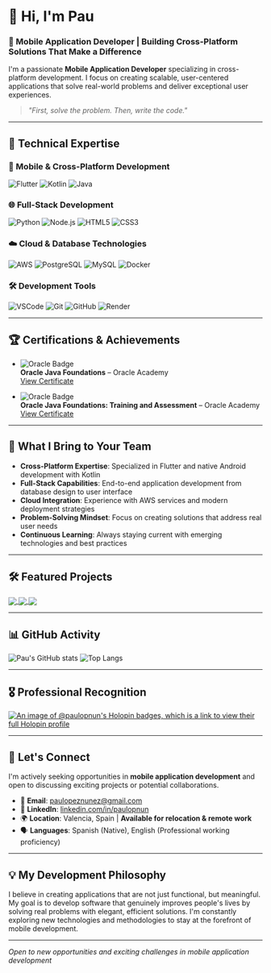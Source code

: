 # 👋 Hi, I'm Pau
### 📱 Mobile Application Developer | Building Cross-Platform Solutions That Make a Difference

I'm a passionate **Mobile Application Developer** specializing in cross-platform development. I focus on creating scalable, user-centered applications that solve real-world problems and deliver exceptional user experiences.

> *"First, solve the problem. Then, write the code."*

---

## 🚀 Technical Expertise

### 📱 Mobile & Cross-Platform Development
![Flutter](https://img.shields.io/badge/Flutter-02569B?style=for-the-badge&logo=flutter&logoColor=white)
![Kotlin](https://img.shields.io/badge/Kotlin-0095D5?style=for-the-badge&logo=kotlin&logoColor=white)
![Java](https://img.shields.io/badge/Java-ED8B00?style=for-the-badge&logo=java&logoColor=white)

### 🌐 Full-Stack Development
![Python](https://img.shields.io/badge/Python-3670A0?style=for-the-badge&logo=python&logoColor=white)
![Node.js](https://img.shields.io/badge/Node.js-339933?style=for-the-badge&logo=nodedotjs&logoColor=white)
![HTML5](https://img.shields.io/badge/HTML5-E34F26?style=for-the-badge&logo=html5&logoColor=white)
![CSS3](https://img.shields.io/badge/CSS3-1572B6?style=for-the-badge&logo=css3&logoColor=white)

### ☁️ Cloud & Database Technologies
![AWS](https://img.shields.io/badge/AWS-232F3E?style=for-the-badge&logo=amazon-aws&logoColor=white)
![PostgreSQL](https://img.shields.io/badge/PostgreSQL-336791?style=for-the-badge&logo=postgresql&logoColor=white)
![MySQL](https://img.shields.io/badge/MySQL-4479A1?style=for-the-badge&logo=mysql&logoColor=white)
![Docker](https://img.shields.io/badge/Docker-2496ED?style=for-the-badge&logo=docker&logoColor=white)

### 🛠️ Development Tools
![VSCode](https://img.shields.io/badge/VS_Code-007ACC?style=for-the-badge&logo=visual-studio-code&logoColor=white)
![Git](https://img.shields.io/badge/Git-F05032?style=for-the-badge&logo=git&logoColor=white)
![GitHub](https://img.shields.io/badge/GitHub-181717?style=for-the-badge&logo=github&logoColor=white)
![Render](https://img.shields.io/badge/Render-46E3B7?style=for-the-badge&logo=render&logoColor=black)

---

## 🏆 Certifications & Achievements

- ![Oracle Badge](https://img.shields.io/badge/Oracle-Java%20Foundations-F80000?style=for-the-badge&logo=oracle&logoColor=white)  
  **Oracle Java Foundations** – Oracle Academy  
  [View Certificate](https://learn.oracle.com/education/html/ols4/php/decodeImg.php?file=152239)

- ![Oracle Badge](https://img.shields.io/badge/Oracle-Java%20Training%20%26%20Assessment-F80000?style=for-the-badge&logo=oracle&logoColor=white)  
  **Oracle Java Foundations: Training and Assessment** – Oracle Academy  
  [View Certificate](https://learn.oracle.com/education/html/ols4/php/decodeImg.php?file=79726)

---

## 💼 What I Bring to Your Team

- **Cross-Platform Expertise**: Specialized in Flutter and native Android development with Kotlin  
- **Full-Stack Capabilities**: End-to-end application development from database design to user interface  
- **Cloud Integration**: Experience with AWS services and modern deployment strategies  
- **Problem-Solving Mindset**: Focus on creating solutions that address real user needs  
- **Continuous Learning**: Always staying current with emerging technologies and best practices  

---

## 🛠️ Featured Projects

<a href="https://github.com/PauLopNun/FlowBoard">
  <img align="center" src="https://github-readme-stats.vercel.app/api/pin/?username=PauLopNun&repo=FlowBoard&theme=tokyonight&cache_seconds=1800&v=3" />
</a>  

<a href="https://github.com/paulopnun/RenderMail">
  <img align="center" src="https://github-readme-stats.vercel.app/api/pin/?username=paulopnun&repo=RenderMail&theme=tokyonight&cache_seconds=1800&v=3" />
</a>  

<a href="https://github.com/PauLopNun/Notably/">
  <img align="center" src="https://github-readme-stats.vercel.app/api/pin/?username=PauLopNun&repo=Notably&theme=tokyonight&cache_seconds=1800&v=3" />
</a>  

---

## 📊 GitHub Activity

![Pau's GitHub stats](https://github-readme-stats.vercel.app/api?username=paulopnun&show_icons=true&theme=tokyonight&cache_seconds=1800)
![Top Langs](https://github-readme-stats.vercel.app/api/top-langs/?username=paulopnun&layout=compact&theme=tokyonight&cache_seconds=1800)

---

## 🎖️ Professional Recognition

[![An image of @paulopnun's Holopin badges, which is a link to view their full Holopin profile](https://holopin.me/paulopnun)](https://holopin.io/@paulopnun)

---

## 🤝 Let's Connect

I'm actively seeking opportunities in **mobile application development** and open to discussing exciting projects or potential collaborations.

- 📧 **Email**: paulopeznunez@gmail.com  
- 💼 **LinkedIn**: [linkedin.com/in/paulopnun](https://www.linkedin.com/in/paulopnun)  
- 🌍 **Location**: Valencia, Spain | **Available for relocation & remote work**  
- 🗣️ **Languages**: Spanish (Native), English (Professional working proficiency)  

---

## 💡 My Development Philosophy

I believe in creating applications that are not just functional, but meaningful. My goal is to develop software that genuinely improves people's lives by solving real problems with elegant, efficient solutions. I'm constantly exploring new technologies and methodologies to stay at the forefront of mobile development.

---

*Open to new opportunities and exciting challenges in mobile application development*
